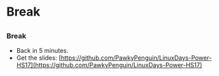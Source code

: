 # Break

## 

### Break

- Back in 5 minutes. 
- Get the slides:
    [https://github.com/PawkyPenguin/LinuxDays-Power-HS17](https://github.com/PawkyPenguin/LinuxDays-Power-HS17)
